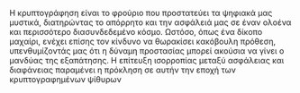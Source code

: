 &#919;&#32;&#954;&#961;&#965;&#960;&#964;&#959;&#947;&#961;&#940;&#966;&#951;&#963;&#951;&#32;&#949;&#943;&#957;&#945;&#953;&#32;&#964;&#959;&#32;&#966;&#961;&#959;&#973;&#961;&#953;&#959;&#32;&#960;&#959;&#965;&#32;&#960;&#961;&#959;&#963;&#964;&#945;&#964;&#949;&#973;&#949;&#953;&#32;&#964;&#945;&#32;&#968;&#951;&#966;&#953;&#945;&#954;&#940;&#32;&#956;&#945;&#962;&#32;&#956;&#965;&#963;&#964;&#953;&#954;&#940;&#44;&#32;&#948;&#953;&#945;&#964;&#951;&#961;&#974;&#957;&#964;&#945;&#962;&#32;&#964;&#959;&#32;&#945;&#960;&#972;&#961;&#961;&#951;&#964;&#959;&#32;&#954;&#945;&#953;&#32;&#964;&#951;&#957;&#32;&#945;&#963;&#966;&#940;&#955;&#949;&#953;&#940;&#32;&#956;&#945;&#962;&#32;&#963;&#949;&#32;&#941;&#957;&#945;&#957;&#32;&#959;&#955;&#959;&#941;&#957;&#945;&#32;&#954;&#945;&#953;&#32;&#960;&#949;&#961;&#953;&#963;&#963;&#972;&#964;&#949;&#961;&#959;&#32;&#948;&#953;&#945;&#963;&#965;&#957;&#948;&#949;&#948;&#949;&#956;&#941;&#957;&#959;&#32;&#954;&#972;&#963;&#956;&#959;&#46;&#32;&#937;&#963;&#964;&#972;&#963;&#959;&#44;&#32;&#972;&#960;&#969;&#962;&#32;&#941;&#957;&#945;&#32;&#948;&#943;&#954;&#959;&#960;&#959;&#32;&#956;&#945;&#967;&#945;&#943;&#961;&#953;&#44;&#32;&#949;&#957;&#941;&#967;&#949;&#953;&#32;&#949;&#960;&#943;&#963;&#951;&#962;&#32;&#964;&#959;&#957;&#32;&#954;&#943;&#957;&#948;&#965;&#957;&#959;&#32;&#957;&#945;&#32;&#952;&#969;&#961;&#945;&#954;&#943;&#963;&#949;&#953;&#32;&#954;&#945;&#954;&#972;&#946;&#959;&#965;&#955;&#951;&#32;&#960;&#961;&#972;&#952;&#949;&#963;&#951;&#44;&#32;&#965;&#960;&#949;&#957;&#952;&#965;&#956;&#943;&#950;&#959;&#957;&#964;&#940;&#962;&#32;&#956;&#945;&#962;&#32;&#972;&#964;&#953;&#32;&#951;&#32;&#948;&#973;&#957;&#945;&#956;&#951;&#32;&#960;&#961;&#959;&#963;&#964;&#945;&#963;&#943;&#945;&#962;&#32;&#956;&#960;&#959;&#961;&#949;&#943;&#32;&#945;&#954;&#959;&#973;&#963;&#953;&#945;&#32;&#957;&#945;&#32;&#947;&#943;&#957;&#949;&#953;&#32;&#959;&#32;&#956;&#945;&#957;&#948;&#973;&#945;&#962;&#32;&#964;&#951;&#962;&#32;&#949;&#958;&#945;&#960;&#940;&#964;&#951;&#963;&#951;&#962;&#46;&#32;&#919;&#32;&#949;&#960;&#943;&#964;&#949;&#965;&#958;&#951;&#32;&#953;&#963;&#959;&#961;&#961;&#959;&#960;&#943;&#945;&#962;&#32;&#956;&#949;&#964;&#945;&#958;&#973;&#32;&#945;&#963;&#966;&#940;&#955;&#949;&#953;&#945;&#962;&#32;&#954;&#945;&#953;&#32;&#948;&#953;&#945;&#966;&#940;&#957;&#949;&#953;&#945;&#962;&#32;&#960;&#945;&#961;&#945;&#956;&#941;&#957;&#949;&#953;&#32;&#951;&#32;&#960;&#961;&#972;&#954;&#955;&#951;&#963;&#951;&#32;&#963;&#949;&#32;&#945;&#965;&#964;&#942;&#957;&#32;&#964;&#951;&#957;&#32;&#949;&#960;&#959;&#967;&#942;&#32;&#964;&#969;&#957;&#32;&#954;&#961;&#965;&#960;&#964;&#959;&#947;&#961;&#945;&#966;&#951;&#956;&#941;&#957;&#969;&#957;&#32;&#968;&#943;&#952;&#965;&#961;&#969;&#957;
